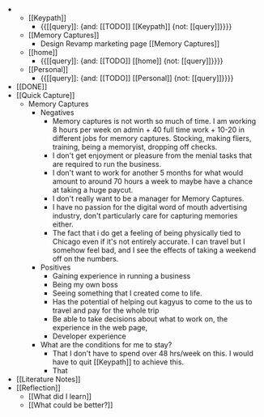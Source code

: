 - 
    - [[Keypath]]
        - {{[[query]]: {and: [[TODO]] [[Keypath]] {not: [[query]]}}}}
    - [[Memory Captures]]
        - Design Revamp marketing page [[Memory Captures]]
    - [[home]]
        - {{[[query]]: {and: [[TODO]] [[home]] {not: [[query]]}}}}
    - [[Personal]]
        - {{[[query]]: {and: [[TODO]] [[Personal]] {not: [[query]]}}}}
- [[DONE]]
- [[Quick Capture]]
    - Memory Captures 
        - Negatives
            - Memory captures is not worth so much of time. I am working 8 hours per week on admin + 40 full time work + 10-20 in different jobs for memory captures. Stocking, making fliers, training, being a memoryist, dropping off checks.
            - I don't get enjoyment or pleasure from the menial tasks that are required to run the business. 
            - I don't want to work for another 5 months for what would amount to around 70 hours a week to maybe have a chance at taking a huge paycut.
            - I don't really want to be a manager for Memory Captures.
            - I have no passion for the digital word of mouth advertising industry, don't particularly care for capturing memories either. 
            - The fact that i do get a feeling of being physically tied to Chicago even if it's not entirely accurate. I can travel but I somehow feel bad, and I see the effects of taking a weekend off on the numbers.
        - Positives
            - Gaining experience in running a business
            - Being my own boss
            - Seeing something that I created come to life.
            - Has the potential of helping out kagyus to come to the us to travel and pay for the whole trip
            - Be able to take decisions about what to work on, the experience in the web page, 
            - Developer experience
        - What are the conditions for me to stay?
            - That I don't have to spend over 48 hrs/week on this. I would have to quit [[Keypath]] to achieve this.
            - That 
- [[Literature Notes]]
- [[Reflection]]
    - [[What did I learn]]
    - [[What could be better?]]
